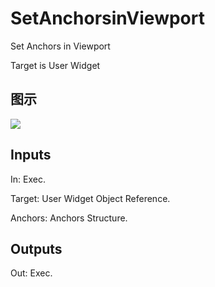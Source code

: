 # SetAnchorsinViewport

Set Anchors in Viewport

Target is User Widget

## 图示

![]($-20221218-21224573.png)

## Inputs

In: Exec.

Target: User Widget Object Reference.

Anchors: Anchors Structure.  

## Outputs

Out: Exec.

